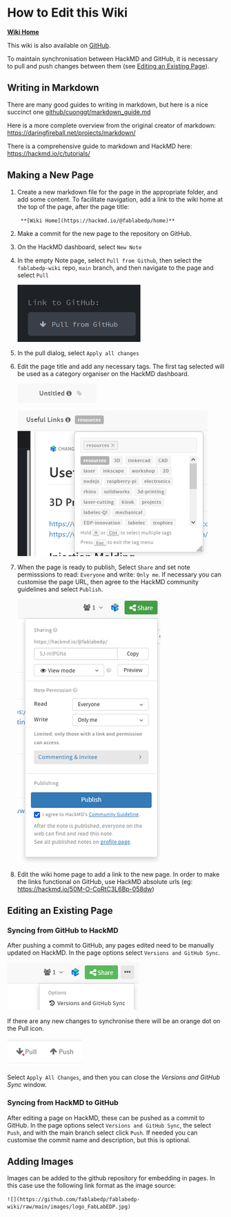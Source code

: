 # How to Edit this Wiki

**[Wiki Home](https://hackmd.io/@fablabedp/home)**

This wiki is also available on [GitHub](https://raw.githubusercontent.com/fablabedp/fablabedp-wiki).

To maintain synchronisation between HackMD and GitHub, it is necessary to pull and push changes between them (see [Editing an Existing Page](#editing-an-existing-page)).


## Writing in Markdown

There are many good guides to writing in markdown, but here is a nice succinct one [github/cuonggt/markdown_guide.md](https://gist.github.com/cuonggt/9b7d08a597b167299f0d)

Here is a more complete overview from the original creator of markdown: https://daringfireball.net/projects/markdown/

There is a comprehensive guide to markdown and HackMD here: https://hackmd.io/c/tutorials/


## Making a New Page


1. Create a new markdown file for the page in the appropriate folder, and add some content.  To facilitate navigation, add a link to the wiki home at the top of the page, after the page title:  

	` **[Wiki Home](https://hackmd.io/@fablabedp/home)**`  

2. Make a commit for the new page to the repository on GitHub.
3. On the HackMD dashboard, select `New Note`
4. In the empty Note page, select `Pull from Github`, then select the `fablabedp-wiki` repo, `main` branch, and then navigate to the page and select `Pull`

	![](https://raw.githubusercontent.com/fablabedp/fablabedp-wiki/main/resources/images/pull_from_github.png)  

5. In the pull dialog, select `Apply all changes`
6. Edit the page title and add any necessary tags.  The first tag selected will be used as a category organiser on the HackMD dashboard.  

	![](https://raw.githubusercontent.com/fablabedp/fablabedp-wiki/main/resources/images/title_and_tags.png)  

	![](https://raw.githubusercontent.com/fablabedp/fablabedp-wiki/main/resources/images/title_and_tags_edited.png)  

7. When the page is ready to publish, Select `Share` and set note permisssions to read: `Everyone` and write: `Only me`.  If necessary you can customise the page URL, then agree to the HackMD community guidelines and select `Publish`.

	![](https://raw.githubusercontent.com/fablabedp/fablabedp-wiki/main/resources/images/publish.png)  

8. Edit the wiki home page to add a link to the new page.  In order to make the links functional on GitHub, use HackMD absolute urls (eg: https://hackmd.io/50M-O-CoRtC3L6Bp-058dw)


## Editing an Existing Page

### Syncing from GitHub to HackMD

After pushing a commit to GitHub, any pages edited need to be manually updated on HackMD.  In the page options select `Versions and GitHub Sync`.

![](https://raw.githubusercontent.com/fablabedp/fablabedp-wiki/main/resources/images/github_sync.png)  

If there are any new changes to synchronise there will be an orange dot on the Pull icon.  

![](https://raw.githubusercontent.com/fablabedp/fablabedp-wiki/main/resources/images/pull_push.png)  

Select `Apply All Changes`, and then you can close the _Versions and GitHub Sync_ window.


### Syncing from HackMD to GitHub

After editing a page on HackMD, these can be pushed as a commit to GitHub.  In the page options select `Versions and GitHub Sync`, the select `Push`, and with the main branch select click `Push`.  If needed you can customise the commit name and description, but this is optional.


## Adding Images

Images can be added to the github repository for embedding in pages.  In this case use the following link format as the image source:  

`![](https://github.com/fablabedp/fablabedp-wiki/raw/main/images/logo_FabLabEDP.jpg)`  